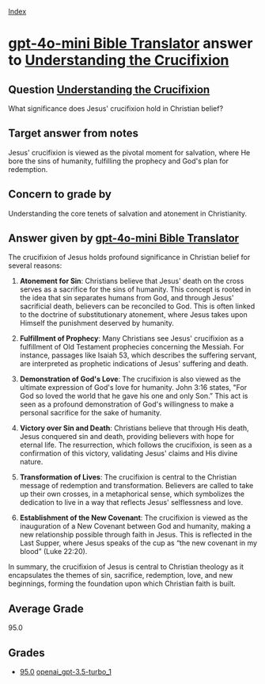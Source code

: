 
[Index](../../../index.md)
# [gpt-4o-mini Bible Translator](../../answering_models/gpt-4o-mini_Bible_Translator.md) answer to [Understanding the Crucifixion](../../questions/Understanding_the_Crucifixion.md)

## Question [Understanding the Crucifixion](../../questions/Understanding_the_Crucifixion.md)
What significance does Jesus' crucifixion hold in Christian belief?

## Target answer from notes
Jesus' crucifixion is viewed as the pivotal moment for salvation, where He bore the sins of humanity, fulfilling the prophecy and God's plan for redemption.

## Concern to grade by
Understanding the core tenets of salvation and atonement in Christianity.

## Answer given by [gpt-4o-mini Bible Translator](../../answering_models/gpt-4o-mini_Bible_Translator.md)
The crucifixion of Jesus holds profound significance in Christian belief for several reasons:

1. **Atonement for Sin**: Christians believe that Jesus' death on the cross serves as a sacrifice for the sins of humanity. This concept is rooted in the idea that sin separates humans from God, and through Jesus' sacrificial death, believers can be reconciled to God. This is often linked to the doctrine of substitutionary atonement, where Jesus takes upon Himself the punishment deserved by humanity.

2. **Fulfillment of Prophecy**: Many Christians see Jesus' crucifixion as a fulfillment of Old Testament prophecies concerning the Messiah. For instance, passages like Isaiah 53, which describes the suffering servant, are interpreted as prophetic indications of Jesus' suffering and death.

3. **Demonstration of God's Love**: The crucifixion is also viewed as the ultimate expression of God's love for humanity. John 3:16 states, "For God so loved the world that he gave his one and only Son.” This act is seen as a profound demonstration of God's willingness to make a personal sacrifice for the sake of humanity.

4. **Victory over Sin and Death**: Christians believe that through His death, Jesus conquered sin and death, providing believers with hope for eternal life. The resurrection, which follows the crucifixion, is seen as a confirmation of this victory, validating Jesus' claims and His divine nature.

5. **Transformation of Lives**: The crucifixion is central to the Christian message of redemption and transformation. Believers are called to take up their own crosses, in a metaphorical sense, which symbolizes the dedication to live in a way that reflects Jesus' selflessness and love.

6. **Establishment of the New Covenant**: The crucifixion is viewed as the inauguration of a New Covenant between God and humanity, making a new relationship possible through faith in Jesus. This is reflected in the Last Supper, where Jesus speaks of the cup as “the new covenant in my blood” (Luke 22:20).

In summary, the crucifixion of Jesus is central to Christian theology as it encapsulates the themes of sin, sacrifice, redemption, love, and new beginnings, forming the foundation upon which Christian faith is built.

## Average Grade
95.0

## Grades
 * [95.0](./Understanding_the_Crucifixion_grades/openai_gpt-3.5-turbo_1.md) [openai_gpt-3.5-turbo_1](../../grading_models/openai_gpt-3.5-turbo_1.md)
